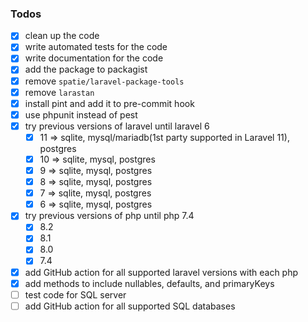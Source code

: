 ### Todos

- [x] clean up the code
- [x] write automated tests for the code
- [x] write documentation for the code
- [x] add the package to packagist
- [x] remove `spatie/laravel-package-tools`
- [x] remove `larastan`
- [x] install pint and add it to pre-commit hook
- [x] use phpunit instead of pest
- [x] try previous versions of laravel until laravel 6
    - [x] 11 => sqlite, mysql/mariadb(1st party supported in Laravel 11), postgres
    - [x] 10 => sqlite, mysql, postgres
    - [x] 9  => sqlite, mysql, postgres
    - [x] 8  => sqlite, mysql, postgres
    - [x] 7  => sqlite, mysql, postgres
    - [x] 6  => sqlite, mysql, postgres
- [x] try previous versions of php until php 7.4
    - [x] 8.2
    - [x] 8.1
    - [x] 8.0
    - [x] 7.4
- [x] add GitHub action for all supported laravel versions with each php
- [x] add methods to include nullables, defaults, and primaryKeys
- [ ] test code for SQL server
- [ ] add GitHub action for all supported SQL databases
